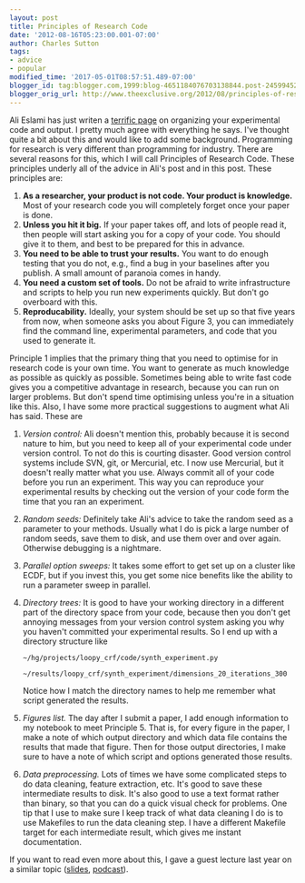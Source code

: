 ```yaml
---
layout: post
title: Principles of Research Code
date: '2012-08-16T05:23:00.001-07:00'
author: Charles Sutton
tags:
- advice
- popular
modified_time: '2017-05-01T08:57:51.489-07:00'
blogger_id: tag:blogger.com,1999:blog-4651184076703138844.post-2459945294961582099
blogger_orig_url: http://www.theexclusive.org/2012/08/principles-of-research-code.html
---
```

Ali Eslami has just writen a [terrific page](http://arkitus.com/PRML/) on organizing your experimental code and output. I pretty much agree with everything he says. I've thought quite a bit about this and would like to add some background.
Programming for research is very different than programming for industry. There are several reasons for this, which I will call Principles of Research Code. These principles underly all of the advice in Ali's post and in this post. These principles are:

1.  **As a researcher, your product is not code. Your product is knowledge.** Most of your research code you will completely forget once your paper is done.
2.  **Unless you hit it big.** If your paper takes off, and lots of people read it, then people will start asking you for a copy of your code. You should give it to them, and best to be prepared for this in advance.
3.  **You need to be able to trust your results.** You want to do enough testing that you do not, e.g., find a bug in your baselines after you publish. A small amount of paranoia comes in handy.
4.  **You need a custom set of tools.** Do not be afraid to write infrastructure and scripts to help you run new experiments quickly. But don't go overboard with this.
5.  **Reproducability.** Ideally, your system should be set up so that five years from now, when someone asks you about Figure 3, you can immediately find the command line, experimental parameters, and code that you used to generate it.

Principle 1 implies that the primary thing that you need to optimise for in research code is your own time. You want to generate as much knowledge as possible as quickly as possible. Sometimes being able to write fast code gives you a competitive advantage in research, because you can run on larger problems. But don't spend time optimising unless you're in a situation like this.
Also, I have some more practical suggestions to augment what Ali has said. These are

1.  *Version control:* Ali doesn't mention this, probably because it is second nature to him, but you need to keep all of your experimental code under version control. To not do this is courting disaster. Good version control systems include SVN, git, or Mercurial, etc. I now use Mercurial, but it doesn't really matter what you use. Always commit all of your code before you run an experiment. This way you can reproduce your experimental results by checking out the version of your code form the time that you ran an experiment.
2.  *Random seeds:* Definitely take Ali's advice to take the random seed as a parameter to your methods. Usually what I do is pick a large number of random seeds, save them to disk, and use them over and over again. Otherwise debugging is a nightmare.
3.  *Parallel option sweeps:* It takes some effort to get set up on a cluster like ECDF, but if you invest this, you get some nice benefits like the ability to run a parameter sweep in parallel.
4.  *Directory trees:* It is good to have your working directory in a different part of the directory space from your code, because then you don't get annoying messages from your version control system asking you why you haven't committed your experimental results. So I end up with a directory structure like

        ~/hg/projects/loopy_crf/code/synth_experiment.py
            ~/results/loopy_crf/synth_experiment/dimensions_20_iterations_300

    Notice how I match the directory names to help me remember what script generated the results.

5.  *Figures list.* The day after I submit a paper, I add enough information to my notebook to meet Principle 5. That is, for every figure in the paper, I make a note of which output directory and which data file contains the results that made that figure. Then for those output directories, I make sure to have a note of which script and options generated those results.
6.  *Data preprocessing.* Lots of times we have some complicated steps to do data cleaning, feature extraction, etc. It's good to save these intermediate results to disk. It's also good to use a text format rather than binary, so that you can do a quick visual check for problems. One tip that I use to make sure I keep track of what data cleaning I do is to use Makefiles to run the data cleaning step. I have a different Makefile target for each intermediate result, which gives me instant documentation.

If you want to read even more about this, I gave a guest lecture last year on a similar topic ([slides](http://homepages.inf.ed.ac.uk/csutton/talks/principles-rse/), [podcast](http://podcast.is.ed.ac.uk:8080/Podcasts/inf_lectures/2011-09-29/Informatics_Research_Methodology__Charles_Sutton__27th_Septermber_2011-video.mp4)).
